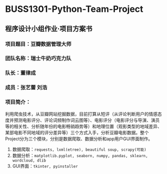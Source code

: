 # BUSS1301-Python-Team-Project
## 程序设计小组作业·项目方案书

### 项目题目：豆瓣数据管理大师
### 团队名称：瑞士牛奶巧克力队
### 队长：董律成
### 成员：张艺蕾	刘浩

### 项目简介：

利用爬虫技术，从豆瓣网站挖掘数据，目前打算从短评（从评论判断用户的情感态度并预测电影评分、评论词频制作词云图等）、电影评分（电影评分与导演、演员等的相关性、分析随年份的电影畅销趋势等）和地理位置（观影类型的地域差异、某部电影不同地域的评分差异等）三个方式入手，分析豆瓣电影数据。整个Project分为三个模块，分别是数据爬取、数据分析和app用户GUI界面制作。
1.	数据爬取：`requests, lxml(etree), beautiful soup, scrapy(可能)`
2.	数据分析：`matplotlib.pyplot, seaborn, numpy, pandas, sklearn, wordcloud, dlib`
3.	GUI界面：`tkinter, pyinstaller`
